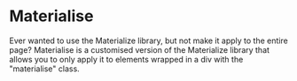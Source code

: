# Materialise
Ever wanted to use the Materialize library, but not make it apply to the entire page? Materialise is a customised version of the Materialize library that allows you to only apply it to elements wrapped in a div with the "materialise" class.
